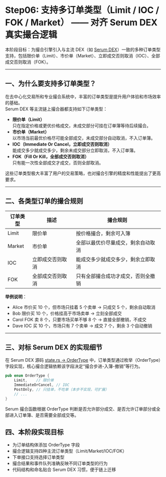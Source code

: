 # Step06: 支持多订单类型（Limit / IOC / FOK / Market） —— 对齐 Serum DEX 真实撮合逻辑

本阶段目标：为撮合引擎引入与主流 DEX（如 [Serum DEX](https://github.com/project-serum/serum-dex/blob/master/dex/src/state.rs)）一致的多种订单类型支持，包括限价单（Limit）、市价单（Market）、立即成交否则取消（IOC）、全部成交否则取消（FOK）。

---

## 一、为什么要支持多订单类型？

在去中心化交易所和专业撮合系统中，丰富的订单类型是提升用户体验和市场效率的基础。  
Serum DEX 等主流链上撮合器都支持如下订单类型：

- **限价单（Limit）**  
  只在指定价格或更优价格成交，未成交部分可挂在订单簿等待后续撮合。
- **市价单（Market）**  
  以市场当前最优价格尽可能全部成交，未成交部分自动取消，不入订单簿。
- **IOC（Immediate Or Cancel，立即成交否则取消）**  
  能成交多少就成交多少，剩余未成交部分立即取消，不入订单簿。
- **FOK（Fill Or Kill，全部成交否则取消）**  
  只有能一次性全部成交才成交，否则全部取消。

这些订单类型极大丰富了用户的交易策略，也对撮合引擎的精度和性能提出了更高要求。

---

## 二、各类型订单的撮合规则

| 订单类型 | 描述 | 撮合规则 |
|----------|------|-----------------------------|
| Limit    | 限价单 | 按价格撮合，剩余可入簿 |
| Market   | 市价单 | 全部以最优价尽量成交，剩余自动取消 |
| IOC      | 立即成交否则取消 | 能成交多少就成交多少，剩余立即取消 |
| FOK      | 全部成交否则取消 | 只有全部撮合成功才成交，否则全撤销 |

**举例说明**：

- Alice 市价买 10 个，但市场只挂着 5 个卖单 → 只成交 5 个，剩余自动取消
- Bob 限价买 10 个，价格挂高于市场卖单 → 立刻全部成交
- Carol FOK 卖 8 个，只要市场买单不够 8 个 → 直接全部撤销，不成交
- Dave IOC 买 10 个，市场只有 7 个卖单 → 成交 7 个，剩余 3 个自动撤销

---

## 三、对标 Serum DEX 的实现细节

在 Serum DEX 源码 [state.rs → OrderType](https://github.com/project-serum/serum-dex/blob/master/dex/src/state.rs) 中，订单类型通过枚举（OrderType）字段实现，核心撮合逻辑依赖该字段决定“撮合步进-入簿-撤销”等行为。

```rust
pub enum OrderType {
    Limit,    // 限价单
    ImmediateOrCancel, // IOC
    PostOnly, // 只挂单，不吃单（本步不实现，可扩展）
    // ...
}
```

Serum 撮合函数根据 OrderType 判断是否允许部分成交、是否允许订单部分或全部进入订单簿、是否需要全部成交等。

## 四、本阶段实现目标
- 为订单结构体添加 OrderType 字段
- 撮合逻辑支持四种主流订单类型（Limit/Market/IOC/FOK）
- 下单接口支持选择订单类型
- 撮合结果和事件队列准确反映不同订单类型的行为
- 代码结构和命名贴合 Serum DEX 习惯，便于链上迁移